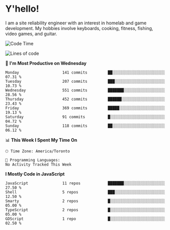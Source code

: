 # Y'hello!
I am a site reliability engineer with an interest in homelab and game development.
My hobbies involve keyboards, cooking, fitness, fishing, video games, and guitar.

<!--START_SECTION:waka-->
![Code Time](http://img.shields.io/badge/Code%20Time-94%20hrs%2054%20mins-blue)

![Lines of code](https://img.shields.io/badge/From%20Hello%20World%20I%27ve%20Written-3.2%20million%20lines%20of%20code-blue)

📅 **I'm Most Productive on Wednesday** 

```text
Monday                   141 commits         ██░░░░░░░░░░░░░░░░░░░░░░░   07.31 % 
Tuesday                  207 commits         ███░░░░░░░░░░░░░░░░░░░░░░   10.73 % 
Wednesday                551 commits         ███████░░░░░░░░░░░░░░░░░░   28.56 % 
Thursday                 452 commits         ██████░░░░░░░░░░░░░░░░░░░   23.43 % 
Friday                   369 commits         █████░░░░░░░░░░░░░░░░░░░░   19.13 % 
Saturday                 91 commits          █░░░░░░░░░░░░░░░░░░░░░░░░   04.72 % 
Sunday                   118 commits         ██░░░░░░░░░░░░░░░░░░░░░░░   06.12 % 
```


📊 **This Week I Spent My Time On** 

```text
🕑︎ Time Zone: America/Toronto

💬 Programming Languages: 
No Activity Tracked This Week
```

**I Mostly Code in JavaScript** 

```text
JavaScript               11 repos            ███████░░░░░░░░░░░░░░░░░░   27.50 % 
Shell                    5 repos             ███░░░░░░░░░░░░░░░░░░░░░░   12.50 % 
Smarty                   2 repos             █░░░░░░░░░░░░░░░░░░░░░░░░   05.00 % 
TypeScript               2 repos             █░░░░░░░░░░░░░░░░░░░░░░░░   05.00 % 
GDScript                 1 repo              █░░░░░░░░░░░░░░░░░░░░░░░░   02.50 % 
```




<!--END_SECTION:waka-->
